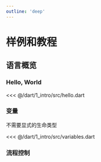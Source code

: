 ```yaml
---
outline: 'deep'
---
```


# 样例和教程

## 语言概览

### Hello, World

<<< @/dart/1_intro/src/hello.dart

### 变量

不需要显式的生命类型

<<< @/dart/1_intro/src/variables.dart

### 流程控制

